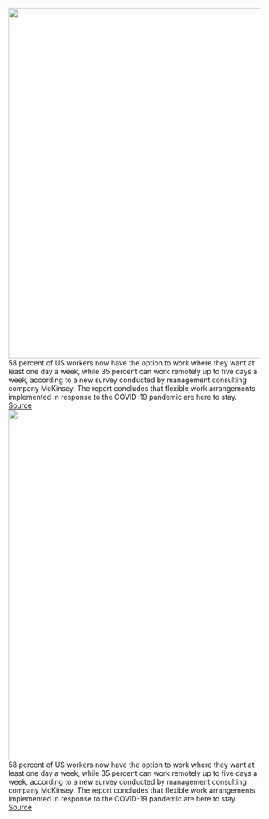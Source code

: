 <img src='https://cdn.vox-cdn.com/thumbor/dUHAvG2y83nLsiEx1Jo0CnlN2Fc=/0x0:2040x1530/1200x800/filters:focal(516x592:842x918)/cdn.vox-cdn.com/uploads/chorus_image/image/71023506/verge_IMG20220622133653_2040pxl.0.jpg' width='700px' /><br/>
58 percent of US workers now have the option to work where they want at least one day a week, while 35 percent can work remotely up to five days a week, according to a new survey conducted by management consulting company McKinsey. The report concludes that flexible work arrangements implemented in response to the COVID-19 pandemic are here to stay.
<a href='https://www.theverge.com/2022/6/28/23186112/us-flexible-remote-hybrid-work-survey-mckinsey'> Source <a/><img src='https://cdn.vox-cdn.com/thumbor/dUHAvG2y83nLsiEx1Jo0CnlN2Fc=/0x0:2040x1530/1200x800/filters:focal(516x592:842x918)/cdn.vox-cdn.com/uploads/chorus_image/image/71023506/verge_IMG20220622133653_2040pxl.0.jpg' width='700px' /><br/>
58 percent of US workers now have the option to work where they want at least one day a week, while 35 percent can work remotely up to five days a week, according to a new survey conducted by management consulting company McKinsey. The report concludes that flexible work arrangements implemented in response to the COVID-19 pandemic are here to stay.
<a href='https://www.theverge.com/2022/6/28/23186112/us-flexible-remote-hybrid-work-survey-mckinsey'> Source <a/>
